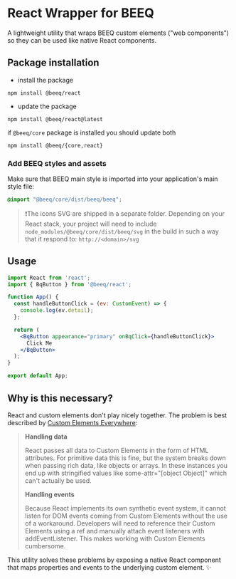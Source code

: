 # React Wrapper for BEEQ

A lightweight utility that wraps BEEQ custom elements ("web components") so they can be used like native React components.

## Package installation

- install the package

```
npm install @beeq/react
```

- update the package

```
npm install @beeq/react@latest
```

if `@beeq/core` package is installed you should update both

```
npm install @beeq/{core,react}
```

### Add BEEQ styles and assets

Make sure that BEEQ main style is imported into your application's main style file:

```css
@import "@beeq/core/dist/beeq/beeq";
```

> ❗️The icons SVG are shipped in a separate folder. Depending on your React stack, your project will need to include `node_modules/@beeq/core/dist/beeq/svg` in the build in such a way that it respond to: `http://<domain>/svg`

## Usage

```jsx
import React from 'react';
import { BqButton } from '@beeq/react';

function App() {
  const handleButtonClick = (ev: CustomEvent) => {
    console.log(ev.detail);
  };

  return (
    <BqButton appearance="primary" onBqClick={handleButtonClick}>
      Click Me
    </BqButton>
  );
}

export default App;
```

## Why is this necessary?

React and custom elements don't play nicely together. The problem is best described by [Custom Elements Everywhere](https://custom-elements-everywhere.com/#react):

> **Handling data**
>
> React passes all data to Custom Elements in the form of HTML attributes. For primitive data this is fine, but the system breaks down when passing rich data, like objects or arrays. In these instances you end up with stringified values like some-attr="[object Object]" which can't actually be used.
>
> **Handling events**
>
> Because React implements its own synthetic event system, it cannot listen for DOM events coming from Custom Elements without the use of a workaround. Developers will need to reference their Custom Elements using a ref and manually attach event listeners with addEventListener. This makes working with Custom Elements cumbersome.

This utility solves these problems by exposing a native React component that maps properties and events to the underlying custom element. ✨
